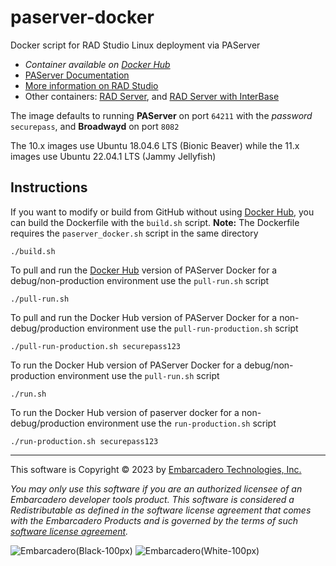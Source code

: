 # paserver-docker
Docker script for RAD Studio Linux deployment via PAServer 

- *Container available on [Docker Hub](https://hub.docker.com/r/radstudio/pa-radserver)*
- [PAServer Documentation](http://docwiki.embarcadero.com/RADStudio/en/PAServer,_the_Platform_Assistant_Server_Application)
- [More information on RAD Studio](https://www.embarcadero.com/products/rad-studio)
- Other containers: [RAD Server](https://github.com/Embarcadero/pa-radserver-docker), and [RAD Server with InterBase](https://github.com/Embarcadero/pa-radserver-ib-docker)

The image defaults to running **PAServer** on port `64211` with the _password_ `securepass`, and **Broadwayd** on port `8082`

The 10.x images use Ubuntu 18.04.6 LTS (Bionic Beaver) while the 11.x images use Ubuntu 22.04.1 LTS (Jammy Jellyfish)

## Instructions

If you want to modify or build from GitHub without using [Docker Hub](https://hub.docker.com/r/radstudio/pa-radserver), you can build the Dockerfile with the `build.sh` script. **Note:** The Dockerfile requires the `paserver_docker.sh` script in the same directory
```
./build.sh
```

To pull and run the [Docker Hub](https://hub.docker.com/r/radstudio/paserver) version of PAServer Docker for a debug/non-production environment use the `pull-run.sh` script
```
./pull-run.sh
```

To pull and run the Docker Hub version of PAServer Docker for a non-debug/production environment use the `pull-run-production.sh` script
```
./pull-run-production.sh securepass123
```

To run the Docker Hub version of PAServer Docker for a debug/non-production environment use the `pull-run.sh` script
```
./run.sh
```

To run the Docker Hub version of paserver docker for a non-debug/production environment use the `run-production.sh` script
```
./run-production.sh securepass123
```

--- 

This software is Copyright &copy; 2023 by [Embarcadero Technologies, Inc.](https://www.embarcadero.com/)

_You may only use this software if you are an authorized licensee of an Embarcadero developer tools product. This software is considered a Redistributable as defined in the software license agreement that comes with the Embarcadero Products and is governed by the terms of such [software license agreement](https://www.embarcadero.com/products/rad-studio/rad-studio-eula)._

![Embarcadero(Black-100px)](https://user-images.githubusercontent.com/821930/211648635-c0db6930-120c-4456-a7ea-dc7612f01451.png#gh-light-mode-only)
![Embarcadero(White-100px)](https://user-images.githubusercontent.com/821930/211649057-7f1f1f07-a79f-44d4-8fc1-87c819386ec6.png#gh-dark-mode-only)
